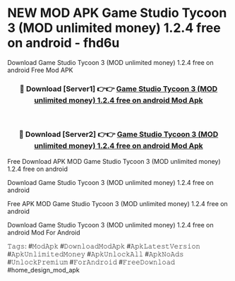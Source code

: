 # NEW MOD APK Game Studio Tycoon 3 (MOD unlimited money) 1.2.4 free on android - fhd6u
Download Game Studio Tycoon 3 (MOD unlimited money) 1.2.4 free on android Free Mod APK

<div align="center">
<h3>🔴 Download [Server1] 👉👉 <a href="https://apk-comot.site?title=Game_Studio_Tycoon_3_(MOD_unlimited_money)_1.2.4_free_on_android">Game Studio Tycoon 3 (MOD unlimited money) 1.2.4 free on android Mod Apk</a></h3><br>

<h3>🔴 Download [Server2] 👉👉 <a href="https://apk-comot.site?title=Game_Studio_Tycoon_3_(MOD_unlimited_money)_1.2.4_free_on_android">Game Studio Tycoon 3 (MOD unlimited money) 1.2.4 free on android Mod Apk</a></h3>
</div>


Free Download APK MOD Game Studio Tycoon 3 (MOD unlimited money) 1.2.4 free on android

Download Game Studio Tycoon 3 (MOD unlimited money) 1.2.4 free on android 

Free APK MOD Game Studio Tycoon 3 (MOD unlimited money) 1.2.4 free on android 

Download Game Studio Tycoon 3 (MOD unlimited money) 1.2.4 free on android Mod For Android

𝚃𝚊𝚐𝚜: #𝙼𝚘𝚍𝙰𝚙𝚔 #𝙳𝚘𝚠𝚗𝚕𝚘𝚊𝚍𝙼𝚘𝚍𝙰𝚙𝚔 #𝙰𝚙𝚔𝙻𝚊𝚝𝚎𝚜𝚝𝚅𝚎𝚛𝚜𝚒𝚘𝚗 #𝙰𝚙𝚔𝚄𝚗𝚕𝚒𝚖𝚒𝚝𝚎𝚍𝙼𝚘𝚗𝚎𝚢 #𝙰𝚙𝚔𝚄𝚗𝚕𝚘𝚌𝚔𝙰𝚕𝚕 #𝙰𝚙𝚔𝙽𝚘𝙰𝚍𝚜 #𝚄𝚗𝚕𝚘𝚌𝚔𝙿𝚛𝚎𝚖𝚒𝚞𝚖 #𝙵𝚘𝚛𝙰𝚗𝚍𝚛𝚘𝚒𝚍 #𝙵𝚛𝚎𝚎𝙳𝚘𝚠𝚗𝚕𝚘𝚊𝚍 #home_design_mod_apk